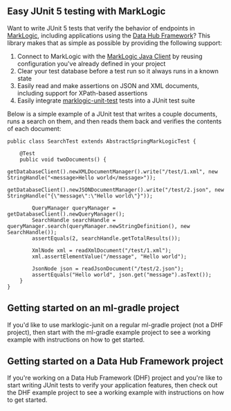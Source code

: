 ## Easy JUnit 5 testing with MarkLogic

Want to write JUnit 5 tests that verify the behavior of endpoints in [MarkLogic](https://www.marklogic.com/), 
including applications using the [Data Hub Framework](https://marklogic.github.io/marklogic-data-hub/)? 
This library makes that as simple as possible by providing the following support:

1. Connect to MarkLogic with the [MarkLogic Java Client](https://developer.marklogic.com/products/java) by reusing
configuration you've already defined in your project
1. Clear your test database before a test run so it always runs in a known state
1. Easily read and make assertions on JSON and XML documents, including support for XPath-based assertions
1. Easily integrate [marklogic-unit-test](https://github.com/marklogic-community/marklogic-unit-test) tests into a JUnit test suite

Below is a simple example of a JUnit test that writes a couple documents, runs a search on them, and then reads them 
back and verifies the contents of each document:

```
public class SearchTest extends AbstractSpringMarkLogicTest {

	@Test
	public void twoDocuments() {
		getDatabaseClient().newXMLDocumentManager().write("/test/1.xml", new StringHandle("<message>Hello world</message>"));
		getDatabaseClient().newJSONDocumentManager().write("/test/2.json", new StringHandle("{\"message\":\"Hello world\"}"));

		QueryManager queryManager = getDatabaseClient().newQueryManager();
		SearchHandle searchHandle = queryManager.search(queryManager.newStringDefinition(), new SearchHandle());
		assertEquals(2, searchHandle.getTotalResults());

		XmlNode xml = readXmlDocument("/test/1.xml");
		xml.assertElementValue("/message", "Hello world");

		JsonNode json = readJsonDocument("/test/2.json");
		assertEquals("Hello world", json.get("message").asText());
	}
}
```

## Getting started on an ml-gradle project

If you'd like to use marklogic-junit on a regular ml-gradle project (not a DHF project), then 
start with the ml-gradle example project to see a working example with instructions on how to get started. 

## Getting started on a Data Hub Framework project

If you're working on a Data Hub Framework (DHF) project and you're like to start writing JUnit tests to verify your application 
features, then check out the DHF example project to see a working example with instructions on how to get started.

